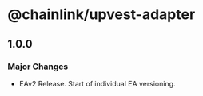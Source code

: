# @chainlink/upvest-adapter

## 1.0.0

### Major Changes

- EAv2 Release. Start of individual EA versioning.
